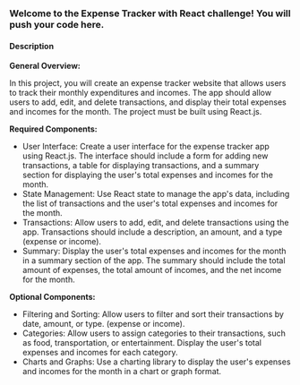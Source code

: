 ### Welcome to the Expense Tracker with React challenge! You will push your code here.

#### Description


**General Overview:**

In this project, you will create an expense tracker website that allows users to track their monthly expenditures and incomes. The app should allow users to add, edit, and delete transactions, and display their total expenses and incomes for the month. The project must be built using React.js.



**Required Components:**

- User Interface: Create a user interface for the expense tracker app using React.js. The interface should include a form for adding new transactions, a table for displaying transactions, and a summary section for displaying the user's total expenses and incomes for the month.
- State Management: Use React state to manage the app's data, including the list of transactions and the user's total expenses and incomes for the month.
- Transactions: Allow users to add, edit, and delete transactions using the app. Transactions should include a description, an amount, and a type (expense or income).
- Summary: Display the user's total expenses and incomes for the month in a summary section of the app. The summary should include the total amount of expenses, the total amount of incomes, and the net income for the month.

<!-- -->



**Optional Components:**

- Filtering and Sorting: Allow users to filter and sort their transactions by date, amount, or type. (expense or income).
- Categories: Allow users to assign categories to their transactions, such as food, transportation, or entertainment. Display the user's total expenses and incomes for each category.
- Charts and Graphs: Use a charting library to display the user's expenses and incomes for the month in a chart or graph format.

<!-- -->

